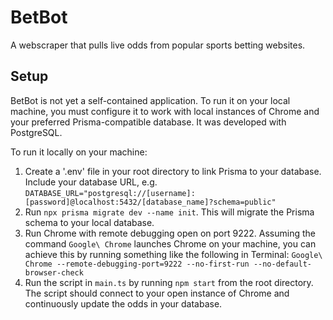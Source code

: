 # BetBot
A webscraper that pulls live odds from popular sports betting websites.

## Setup
BetBot is not yet a self-contained application. To run it on your local machine, you must configure it to work with local instances of Chrome and your preferred Prisma-compatible database. It was developed with PostgreSQL.

To run it locally on your machine:

1. Create a '.env' file in your root directory to link Prisma to your database. Include your database URL, e.g. `DATABASE_URL="postgresql://[username]:[password]@localhost:5432/[database_name]?schema=public"`
2. Run `npx prisma migrate dev --name init`. This will migrate the Prisma schema to your local database.
3. Run Chrome with remote debugging open on port 9222. Assuming the command `Google\ Chrome` launches Chrome on your machine, you can achieve this by running something like the following in Terminal: `Google\ Chrome --remote-debugging-port=9222 --no-first-run --no-default-browser-check`
4. Run the script in `main.ts` by running `npm start` from the root directory. The script should connect to your open instance of Chrome and continuously update the odds in your database.